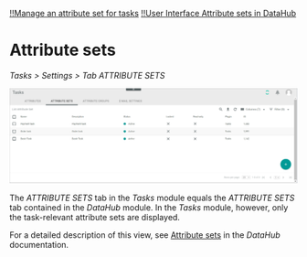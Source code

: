 [!!Manage an attribute set for tasks](../Integration/02_ManageAttributeSetsTasks.md)
[!!User Interface Attribute sets in DataHub](../../DataHub/UserInterface/01b_AttributeSets.md)

# Attribute sets

*Tasks > Settings > Tab ATTRIBUTE SETS*

![Attribute sets](../../Assets/Screenshots/Tasks/Settings/AttributeSets/AttributeSetsTasks.png "[Attribute sets]")

The *ATTRIBUTE SETS* tab in the *Tasks* module equals the *ATTRIBUTE SETS* tab contained in the *DataHub* module. In the *Tasks* module, however, only the task-relevant attribute sets are displayed. 

For a detailed description of this view, see [Attribute sets](../../DataHub/UserInterface/01b_AttributeSets.md) in the *DataHub* documentation.





